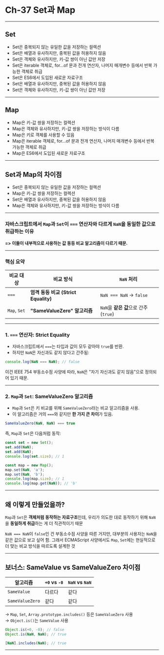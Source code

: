 # Ch-37 Set과 Map

---

## Set  
- Set은 중복되지 않는 유일한 값을 저장하는 컬렉션
- Set은 배열과 유사하지만, 중복된 값을 허용하지 않음
- Set은 객체와 유사하지만, 키-값 쌍이 아닌 값만 저장
- Set은 iterable 객체로, for...of 문과 전개 연산자, 나머지 매개변수 등에서 반복 가능한 객체로 취급
- Set은 ES6에서 도입된 새로운 자료구조
- Set은 배열과 유사하지만, 중복된 값을 허용하지 않음
- Set은 객체와 유사하지만, 키-값 쌍이 아닌 값만 저장


---

## Map
- Map은 키-값 쌍을 저장하는 컬렉션
- Map은 객체와 유사하지만, 키-값 쌍을 저장하는 방식이 다름
- Map은 키로 객체를 사용할 수 있음
- Map은 iterable 객체로, for...of 문과 전개 연산자, 나머지 매개변수 등에서 반복 가능한 객체로 취급
- Map은 ES6에서 도입된 새로운 자료구조


---

## Set과 Map의 차이점
- Set은 중복되지 않는 유일한 값을 저장하는 컬렉션
- Map은 키-값 쌍을 저장하는 컬렉션
- Set은 배열과 유사하지만, 중복된 값을 허용하지 않음
- Map은 객체와 유사하지만, 키-값 쌍을 저장하는 방식이 다름


---

 ### 자바스크립트에서 `Map`과 `Set`이 `===` 연산자와 다르게 `NaN`을 **동일한 값**으로 취급하는 이유
 **=>  이들이 내부적으로 사용하는 **값 동등 비교 알고리즘**이 다르기 때문.**

---

### **핵심 요약**

| 비교 대상 | 비교 방식 | `NaN` 처리 |
|-----------|------------|--------------|
| `===` | **엄격 동등 비교 (Strict Equality)** | `NaN === NaN` → `false` |
| `Map`, `Set` | **"SameValueZero" 알고리즘** | `NaN`을 **같은 값**으로 간주 (`true`) |

---

### 1. `===` 연산자: **Strict Equality**
- 자바스크립트에서 `===`는 타입과 값이 모두 같아야 `true`를 반환.
- 하지만 `NaN`은 자신과도 같지 않다고 간주됨:

```js
console.log(NaN === NaN); // false
```
이건 IEEE 754 부동소수점 사양에 따라, `NaN`은 "자기 자신과도 같지 않음"으로 정의되어 있기 때문.

---

### 2. `Map`과 `Set`: **SameValueZero 알고리즘**
- `Map`과 `Set`은 키 비교를 위해 `SameValueZero`라는 비교 알고리즘을 사용.
- 이 알고리즘은 거의 `===`와 같지만 **한 가지 큰 차이**가 있음.

```js
SameValueZero(NaN, NaN) === true
```

즉, `Map`과 `Set`은 다음처럼 동작:

```js
const set = new Set();
set.add(NaN);
set.add(NaN);
console.log(set.size); // 1

const map = new Map();
map.set(NaN, 'a');
map.set(NaN, 'b');
console.log(map.size); // 1
console.log(map.get(NaN)); // 'b'
```

---

## 왜 이렇게 만들었을까?

`Map`과 `Set`은 **객체처럼 동작하는 자료구조**인데, 우리가 의도한 대로 동작하기 위해 `NaN`을 **동일하게 취급**하는 게 더 직관적이기 때문

`NaN === NaN`이 `false`인 건 부동소수점 사양을 따른 거지만, 대부분의 사용자는 `NaN`을 같은 값으로 보고 싶어 함. 그래서 ECMAScript 사양에서도 `Map`, `Set`에는 현실적으로 더 맞는 비교 방식을 따르도록 설계한 것

---

## 보너스: SameValue vs SameValueZero 차이점

| 알고리즘 | `+0` vs `-0` | `NaN` vs `NaN` |
|----------|---------------|----------------|
| `SameValue` | 다르다 | 같다 |
| `SameValueZero` | 같다 | 같다 |

→ `Map`, `Set`, `Array.prototype.includes()` 등은 `SameValueZero` 사용  
→ `Object.is()`는 `SameValue` 사용

```js
Object.is(+0, -0); // false
Object.is(NaN, NaN); // true

[NaN].includes(NaN); // true
```

---
